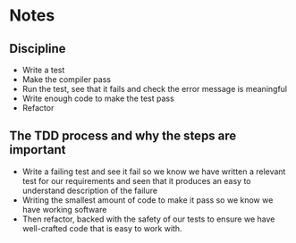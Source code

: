 # Notes

## Discipline

- Write a test
- Make the compiler pass
- Run the test, see that it fails and check the error message is meaningful
- Write enough code to make the test pass
- Refactor

## The TDD process and why the steps are important

- Write a failing test and see it fail so we know we have written a relevant test for our requirements and seen that it produces an easy to understand description of the failure
- Writing the smallest amount of code to make it pass so we know we have working software
- Then refactor, backed with the safety of our tests to ensure we have well-crafted code that is easy to work with.

